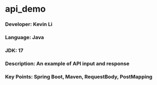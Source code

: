 # api_demo

### Developer: Kevin Li
### Language: Java
### JDK: 17
### Description: An example of API input and response
### Key Points: Spring Boot, Maven, RequestBody, PostMapping
